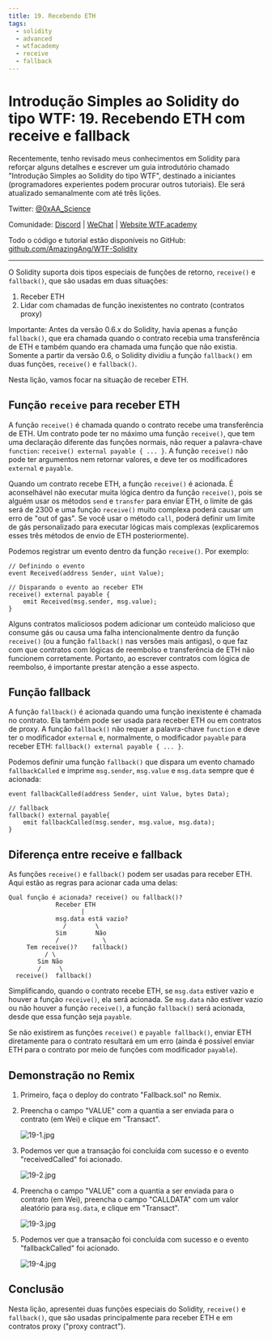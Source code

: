 ```yaml
---
title: 19. Recebendo ETH
tags:
  - solidity
  - advanced
  - wtfacademy
  - receive
  - fallback
---
```


# Introdução Simples ao Solidity do tipo WTF: 19. Recebendo ETH com receive e fallback

Recentemente, tenho revisado meus conhecimentos em Solidity para reforçar alguns detalhes e escrever um guia introdutório chamado "Introdução Simples ao Solidity do tipo WTF", destinado a iniciantes (programadores experientes podem procurar outros tutoriais). Ele será atualizado semanalmente com até três lições.

Twitter: [@0xAA_Science](https://twitter.com/0xAA_Science)

Comunidade: [Discord](https://discord.gg/5akcruXrsk) | [WeChat](https://docs.google.com/forms/d/e/1FAIpQLSe4KGT8Sh6sJ7hedQRuIYirOoZK_85miz3dw7vA1-YjodgJ-A/viewform?usp=sf_link) | [Website WTF.academy](https://wtf.academy)

Todo o código e tutorial estão disponíveis no GitHub: [github.com/AmazingAng/WTF-Solidity](https://github.com/AmazingAng/WTF-Solidity)

-----

O Solidity suporta dois tipos especiais de funções de retorno, `receive()` e `fallback()`, que são usadas em duas situações:

1. Receber ETH
2. Lidar com chamadas de função inexistentes no contrato (contratos proxy)

Importante: Antes da versão 0.6.x do Solidity, havia apenas a função `fallback()`, que era chamada quando o contrato recebia uma transferência de ETH e também quando era chamada uma função que não existia.
Somente a partir da versão 0.6, o Solidity dividiu a função `fallback()` em duas funções, `receive()` e `fallback()`.

Nesta lição, vamos focar na situação de receber ETH.

## Função `receive` para receber ETH

A função `receive()` é chamada quando o contrato recebe uma transferência de ETH. Um contrato pode ter no máximo uma função `receive()`, que tem uma declaração diferente das funções normais, não requer a palavra-chave `function`: `receive() external payable { ... }`. A função `receive()` não pode ter argumentos nem retornar valores, e deve ter os modificadores `external` e `payable`.

Quando um contrato recebe ETH, a função `receive()` é acionada. É aconselhável não executar muita lógica dentro da função `receive()`, pois se alguém usar os métodos `send` e `transfer` para enviar ETH, o limite de gás será de 2300 e uma função `receive()` muito complexa poderá causar um erro de "out of gas". Se você usar o método `call`, poderá definir um limite de gás personalizado para executar lógicas mais complexas (explicaremos esses três métodos de envio de ETH posteriormente).

Podemos registrar um evento dentro da função `receive()`. Por exemplo:

```solidity
// Definindo o evento
event Received(address Sender, uint Value);

// Disparando o evento ao receber ETH
receive() external payable {
    emit Received(msg.sender, msg.value);
}
```

Alguns contratos maliciosos podem adicionar um conteúdo malicioso que consume gás ou causa uma falha intencionalmente dentro da função `receive()` (ou a função `fallback()` nas versões mais antigas), o que faz com que contratos com lógicas de reembolso e transferência de ETH não funcionem corretamente. Portanto, ao escrever contratos com lógica de reembolso, é importante prestar atenção a esse aspecto.

## Função fallback

A função `fallback()` é acionada quando uma função inexistente é chamada no contrato. Ela também pode ser usada para receber ETH ou em contratos de proxy. A função `fallback()` não requer a palavra-chave `function` e deve ter o modificador `external` e, normalmente, o modificador `payable` para receber ETH: `fallback() external payable { ... }`.

Podemos definir uma função `fallback()` que dispara um evento chamado `fallbackCalled` e imprime `msg.sender`, `msg.value` e `msg.data` sempre que é acionada:

```solidity
event fallbackCalled(address Sender, uint Value, bytes Data);

// fallback
fallback() external payable{
    emit fallbackCalled(msg.sender, msg.value, msg.data);
}
```

## Diferença entre receive e fallback

As funções `receive()` e `fallback()` podem ser usadas para receber ETH. Aqui estão as regras para acionar cada uma delas:

```text
Qual função é acionada? receive() ou fallback()?
             Receber ETH
                    |
             msg.data está vazio?
               /        \
             Sim        Não
             /            \
     Tem receive()?    fallback()
          / \ 
        Sim Não
        /     \
  receive()  fallback()
```

Simplificando, quando o contrato recebe ETH, se `msg.data` estiver vazio e houver a função `receive()`, ela será acionada. Se `msg.data` não estiver vazio ou não houver a função `receive()`, a função `fallback()` será acionada, desde que essa função seja `payable`.

Se não existirem as funções `receive()` e `payable fallback()`, enviar ETH diretamente para o contrato resultará em um erro (ainda é possível enviar ETH para o contrato por meio de funções com modificador `payable`).

## Demonstração no Remix

1. Primeiro, faça o deploy do contrato "Fallback.sol" no Remix.
2. Preencha o campo "VALUE" com a quantia a ser enviada para o contrato (em Wei) e clique em "Transact".

    ![19-1.jpg](img/19-1.jpg)
3. Podemos ver que a transação foi concluída com sucesso e o evento "receivedCalled" foi acionado.

    ![19-2.jpg](img/19-2.jpg)
4. Preencha o campo "VALUE" com a quantia a ser enviada para o contrato (em Wei), preencha o campo "CALLDATA" com um valor aleatório para `msg.data`, e clique em "Transact".

    ![19-3.jpg](img/19-3.jpg)
5. Podemos ver que a transação foi concluída com sucesso e o evento "fallbackCalled" foi acionado.

    ![19-4.jpg](img/19-4.jpg)

## Conclusão

Nesta lição, apresentei duas funções especiais do Solidity, `receive()` e `fallback()`, que são usadas principalmente para receber ETH e em contratos proxy ("proxy contract").

